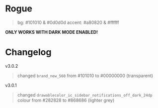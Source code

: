 # **Rogue**

> bg: #101010 & #0d0d0d
> accent: #a80820 & #ffffff

**ONLY WORKS WITH DARK MODE ENABLED!**


# **Changelog**

v3.0.2
> changed `brand_new_560` from #101010 to #00000000 (transparent)

v3.0.1
> changed `drawablecolor_ic_sidebar_notifications_off_dark_24dp` colour from #282828 to #868686 (lighter grey)
